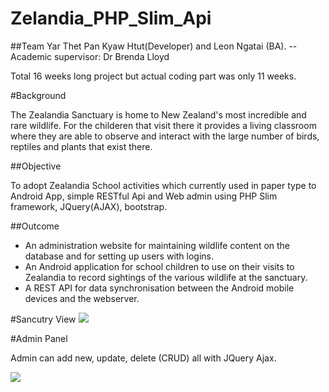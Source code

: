 # Zelandia_PHP_Slim_Api

##Team
Yar Thet Pan Kyaw Htut(Developer) and Leon Ngatai (BA).                       --Academic supervisor: Dr Brenda Lloyd

Total 16 weeks long project but actual coding part was only 11 weeks.

#Background


The Zealandia Sanctuary is home to New Zealand's most incredible and rare wildlife. For the childeren that visit there it provides a living classroom where they are able to observe and interact with the large number of birds, reptiles and plants that exist there.

##Objective

To adopt Zealandia School activities which currently used in paper type to Android App, simple RESTful Api and Web admin using PHP Slim framework, JQuery(AJAX), bootstrap.

##Outcome
-  An administration website for maintaining wildlife content on the database and for setting up users with logins.​
-  An Android application for school children to use on their visits to Zealandia to record sightings of the various wildlife at the sanctuary.​
-   A REST API for data synchronisation between the Android mobile devices and the webserver.




#Sancutry View 
<img src="http://imgur.com/IIZ8XSn.png">

#Admin Panel

Admin can add new, update, delete (CRUD) all with JQuery Ajax. 

<img src="http://i.imgur.com/yGBPSAx.png">

